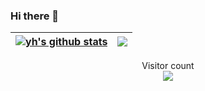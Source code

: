 ### Hi there 👋

<!--
**mango2630/mango2630** is a ✨ _special_ ✨ repository because its `README.md` (this file) appears on your GitHub profile.

Here are some ideas to get you started:

- 🔭 I’m currently working on ...
- 🌱 I’m currently learning ...
- 👯 I’m looking to collaborate on ...
- 🤔 I’m looking for help with ...
- 💬 Ask me about ...
- 📫 How to reach me: ...
- 😄 Pronouns: ...
- ⚡ Fun fact: ...
-->
| <a href="https://github.com/liuxinyao1/github-readme-stats"><img align="center" src="https://github-readme-stats.vercel.app/api?username=liuxinyao1&show_icons=true&include_all_commits=true&theme=buefy&hide_border=true" alt="yh's github stats" /></a> | <a href="https://github.com/liuxinyao1/github-readme-stats"><img align="center" src="https://github-readme-stats.vercel.app/api/top-langs/?username=liuxinyao1&layout=compact&theme=buefy&hide_border=true" /></a> |
| ------------------------------------------------------------ | ------------------------------------------------------------ |

<p align="center"> 
  Visitor count<br>
  <img src="https://profile-counter.glitch.me/liuxinyao1/count.svg" />
</p>
